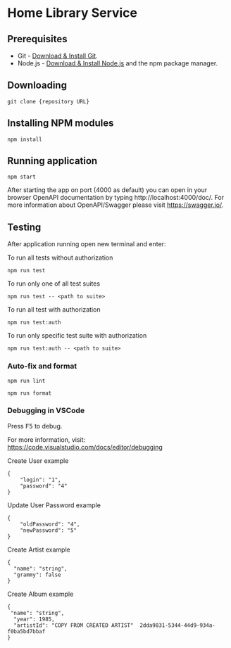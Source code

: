 # Home Library Service

## Prerequisites

- Git - [Download & Install Git](https://git-scm.com/downloads).
- Node.js - [Download & Install Node.js](https://nodejs.org/en/download/) and the npm package manager.

## Downloading

```
git clone {repository URL}
```

## Installing NPM modules

```
npm install
```

## Running application

```
npm start
```

After starting the app on port (4000 as default) you can open
in your browser OpenAPI documentation by typing http://localhost:4000/doc/.
For more information about OpenAPI/Swagger please visit https://swagger.io/.

## Testing

After application running open new terminal and enter:

To run all tests without authorization

```
npm run test
```

To run only one of all test suites

```
npm run test -- <path to suite>
```

To run all test with authorization

```
npm run test:auth
```

To run only specific test suite with authorization

```
npm run test:auth -- <path to suite>
```

### Auto-fix and format

```
npm run lint
```

```
npm run format
```

### Debugging in VSCode

Press <kbd>F5</kbd> to debug.

For more information, visit: https://code.visualstudio.com/docs/editor/debugging

Create User example

```
{
    "login": "1",
    "password": "4"
}
```

Update User Password example

```
{
    "oldPassword": "4",
    "newPassword": "5"
}
```

Create Artist example

```
{
  "name": "string",
  "grammy": false
}
```

Create Album example

```
{
 "name": "string",
  "year": 1985,
  "artistId": "COPY FROM CREATED ARTIST"  2dda9831-5344-44d9-934a-f0ba5bd7bbaf
}
```